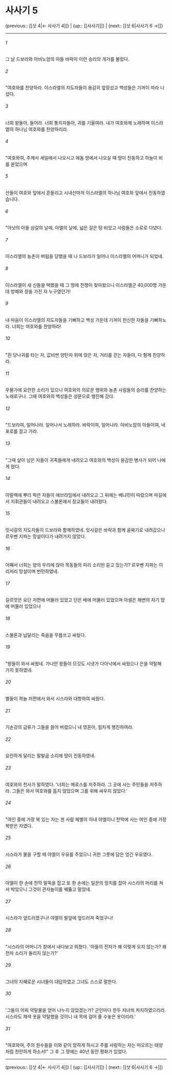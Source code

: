 # 사사기 5

(previous:: [[삿 4|← 사사기 4]]) | (up:: [[사사기]]) | (next:: [[삿 6|사사기 6 →]])

***




###### 1 

그 날 드보라와 아비노암의 아들 바락이 이런 승리의 개가를 불렀다. 



###### 2 

"여호와를 찬양하라. 이스라엘의 지도자들이 용감히 앞장섰고 백성들은 기꺼이 따라 나섰다. 



###### 3 

너희 왕들아, 들어라. 너희 통치자들아, 귀를 기울여라. 내가 여호와께 노래하며 이스라엘의 하나님 여호와를 찬양하리라. 



###### 4 

"여호와여, 주께서 세일에서 나오시고 에돔 땅에서 나오실 때 땅이 진동하고 하늘이 비를 쏟았으며 



###### 5 

산들이 여호와 앞에서 흔들리고 시내산마저 이스라엘의 하나님 여호와 앞에서 진동하였습니다. 



###### 6 

"아낫의 아들 삼갈의 날에, 야엘의 날에, 넓은 길은 텅 비었고 사람들은 소로로 다녔다. 



###### 7 

이스라엘의 농촌이 버림을 당했을 때 나 드보라가 일어나 이스라엘의 어머니가 되었네. 



###### 8 

이스라엘이 새 신들을 택했을 때 그 땅에 전쟁이 찾아왔으니 이스라엘군 40,000명 가운데 방패와 창을 가진 자 누구였던가! 



###### 9 

내 마음이 이스라엘의 지도자들을 기뻐하고 백성 가운데 기꺼이 헌신한 자들을 기뻐하노라. 너희는 여호와를 찬양하라! 



###### 10 

"흰 당나귀를 타는 자, 값비싼 양탄자 위에 앉은 자, 거리를 걷는 자들아, 다 함께 찬양하라. 



###### 11 

우물가에 요란한 소리가 있으니 여호와의 의로운 행위와 농촌 사람들의 승리를 찬양하는 노래로구나. 그때 여호와의 백성들은 성문으로 행진해 갔다. 



###### 12 

"드보라여, 일어나라. 일어나서 노래하라. 바락이여, 일어나라. 아비노암의 아들이여, 네 포로를 끌고 가라. 



###### 13 

"그때 살아 남은 자들이 귀족들에게 내려오고 여호와의 백성이 용감한 병사가 되어 나에게 왔다. 



###### 14 

아말렉에 뿌리 박은 자들이 에브라임에서 내려오고 그 뒤에는 베냐민이 따랐으며 마길에서 지휘관들이 내려오고 스불론에서 장교들이 내려왔다. 



###### 15 

잇사갈의 지도자들이 드보라와 함께하였네. 잇사갈은 바락과 함께 골짜기로 내려갔으나 르우벤 지파는 망설이다가 내려가지 않았다. 



###### 16 

어째서 너희는 양의 우리에 앉아 목동들의 피리 소리만 듣고 있는가? 르우벤 지파는 이리저리 망설이며 번민하였네. 



###### 17 

길르앗은 요단 저편에 머물러 있었고 단은 배에 머물러 있었으며 아셀은 해변의 자기 땅에 머물러 있었으나 



###### 18 

스불론과 납달리는 죽음을 무릅쓰고 싸웠다. 



###### 19 

"왕들이 와서 싸웠네. 가나안 왕들이 므깃도 시냇가 다아낙에서 싸웠으나 은을 약탈해 가지 못하였네. 



###### 20 

별들이 하늘 저편에서 와서 시스라와 대항하여 싸웠다. 



###### 21 

기손강의 급류가 그들을 쓸어 버렸으니 내 영혼아, 힘차게 행진하여라. 



###### 22 

요란하게 달리는 말발굽 소리에 땅이 진동하였네. 



###### 23 

여호와의 천사가 말하였다. '너희는 메로스를 저주하라. 그 곳에 사는 주민들을 저주하라. 그들은 와서 여호와를 돕지 않았으며 그를 위해 싸우지 않았다.' 



###### 24 

"여인 중에 가장 복 있는 자는 겐 사람 헤벨의 아내 야엘이니 천막에 사는 여인 중에 가장 복받은 자였다. 



###### 25 

시스라가 물을 구할 때 야엘이 우유를 주었으니 귀한 그릇에 담은 엉긴 우유였다. 



###### 26 

야엘이 한 손에 천막 말뚝을 잡고 또 한 손에는 일꾼의 망치를 잡아 시스라의 머리를 쳐서 박았으니 그것이 관자놀이를 꿰뚫고 말았네. 



###### 27 

시스라가 엎드러졌구나! 야엘의 발앞에 엎드러져 죽었구나! 



###### 28 

"시스라의 어머니가 창에서 내다보고 외쳤다. '아들의 전차가 왜 이렇게 오지 않는가? 왜 전차 소리가 들리지 않는가?' 



###### 29 

그녀의 지혜로운 시녀들이 대답하였고 그녀도 스스로 말한다. 



###### 30 

'그들이 어찌 약탈물을 얻어 나누지 않았겠는가? 군인마다 한두 처녀씩 차지하였으리라. 시스라도 채색 옷을 약탈했을 것이니 내 목에 걸어 줄 수놓은 옷이리라.' 



###### 31 

"여호와여, 주의 원수들을 이와 같이 망하게 하시고 주를 사랑하는 자는 떠오르는 태양처럼 찬란하게 하소서!" 그 후 그 땅에는 40년 동안 평화가 있었다.

***

(previous:: [[삿 4|← 사사기 4]]) | (up:: [[사사기]]) | (next:: [[삿 6|사사기 6 →]])
